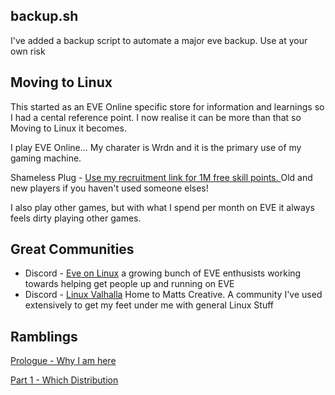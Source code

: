 ## backup.sh

I've added a backup script to automate a major eve backup. Use at your own risk

## Moving to Linux

This started as an EVE Online specific store for information and learnings so I had a cental reference point. I now realise it can be more than that so Moving to Linux it becomes.

I play EVE Online... My charater is Wrdn and it is the primary use of my gaming machine.

Shameless Plug - [Use my recruitment link for 1M free skill points. ](https://www.eveonline.com/signup?invc=8521fd83-b94a-4433-9d34-76812f48b82d) Old and new players if you haven't used someone elses!

I also play other games, but with what I spend per month on EVE it always feels dirty playing other games.

## Great Communities

* Discord - [Eve on Linux](https://discord.gg/uYykxfw7ZH) a growing bunch of EVE enthusists working towards helping get people up and running on EVE
* Discord - [Linux Valhalla](https://discord.com/invite/DW2X8MHQuh) Home to Matts Creative. A community I've used extensively to get my feet under me with general Linux Stuff

## Ramblings

[Prologue - Why I am here](https://github.com/wrdn-git/eveonnix/wiki/Prologue-%E2%80%90-*spooky-noises*-Big-Brother-is-watching)

[Part 1 - Which Distribution](https://github.com/wrdn-git/eveonnix/wiki/Part-One-%E2%80%90-Which-Distribution)
